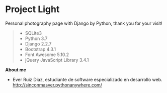 # Project Light
Personal photography page with Django by Python, thank you for your visit!

> - SQLite3
> - Python 3.7
> - Django 2.2.7
> - Bootstrap 4.3.1
> - Font Awesome 5.10.2
> - jQuery JavaScript Library 3.4.1


**About me**
- Ever Ruiz Diaz, estudiante de software especializado en desarrollo web. http://sinconmasver.pythonanywhere.com/
